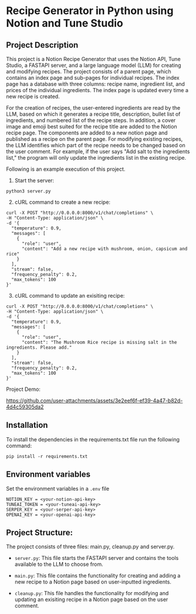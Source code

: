 # Recipe Generator in Python using Notion and Tune Studio
## Project Description
This project is a Notion Recipe Generator that uses the Notion API, Tune Studio, a FASTAPI server, and a large language model (LLM) for creating and modifying recipes. The project consists of a parent page, which contains an index page and sub-pages for individual recipes. The index page has a database with three columns: recipe name, ingredient list, and prices of the individual ingredients. The index page is updated every time a new recipe is created.

For the creation of recipes, the user-entered ingredients are read by the LLM, based on which it generates a recipe title, description, bullet list of ingredients, and numbered list of the recipe steps. In addition, a cover image and emoji best suited for the recipe title are added to the Notion recipe page. The components are added to a new notion page and published as a recipe on the parent page. For modifying existing recipes, the LLM identifies which part of the recipe needs to be changed based on the user comment. For example, if the user says "Add salt to the ingredients list," the program will only update the ingredients list in the existing recipe.

Following is an example execution of this project.

1. Start the server:
```
python3 server.py
```
2. cURL command to create a new recipe:
```
curl -X POST "http://0.0.0.0:8000/v1/chat/completions" \
-H "Content-Type: application/json" \
-d '{ 
  "temperature": 0.9,
  "messages": [
    {
      "role": "user",
      "content": "Add a new recipe with mushroom, onion, capsicum and rice"
    }
  ],
  "stream": false,
  "frequency_penalty": 0.2,
  "max_tokens": 100
}'
```
3. cURL command to update an exisiting recipe:
```
curl -X POST "http://0.0.0.0:8000/v1/chat/completions" \
-H "Content-Type: application/json" \
-d '{
  "temperature": 0.9,
  "messages": [
    {
      "role": "user",
      "content": "The Mushroom Rice recipe is missing salt in the ingredients. Please add."
    }
  ],
  "stream": false,
  "frequency_penalty": 0.2,
  "max_tokens": 100
}'
```

Project Demo:

https://github.com/user-attachments/assets/3e2eef6f-ef39-4a47-b82d-4d4c59305da2





## Installation
To install the dependencies in the requirements.txt file run the following command:
```
pip install -r requirements.txt
```

## Environment variables
Set the environment variables in a `.env` file
```
NOTION_KEY = <your-notion-api-key>
TUNEAI_TOKEN = <your-tuneai-api-key>
SERPER_KEY = <your-serper-api-key>
OPENAI_KEY = <your-openai-api-key>
```

## Project Structure:
The project consists of three files: main.py, cleanup.py and server.py.
- `server.py`: This file starts the FASTAPI server and contains the tools available to the LLM to choose from.

- `main.py`: This file contains the functionality for creating and adding a new recipe to a Notion page based on user-inputted ingredients.

- `cleanup.py`: This file handles the functionality for modifying and updating an exisiting recipe in a Notion page based on the user comment.
